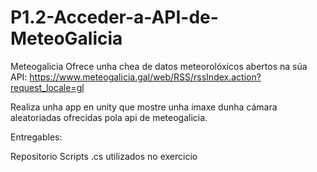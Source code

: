 # P1.2-Acceder-a-API-de-MeteoGalicia

Meteogalicia Ofrece unha chea de datos meteorolóxicos abertos na súa API: https://www.meteogalicia.gal/web/RSS/rssIndex.action?request_locale=gl

Realiza unha app en unity que mostre unha imaxe dunha cámara aleatoriadas ofrecidas pola api de meteogalicia.



Entregables:

Repositorio
Scripts .cs utilizados no exercicio

